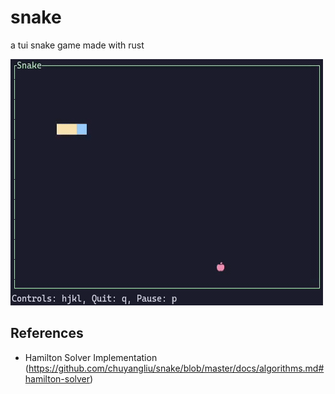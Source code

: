 # snake
a tui snake game made with rust

![demo](assets/demo.gif)

## References

- Hamilton Solver Implementation (https://github.com/chuyangliu/snake/blob/master/docs/algorithms.md#hamilton-solver)
